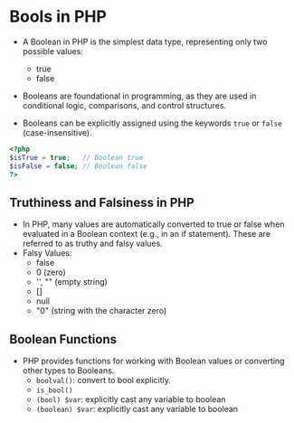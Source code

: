 # Bools in PHP

- A Boolean in PHP is the simplest data type, representing only two possible values:

  - true
  - false

- Booleans are foundational in programming, as they are used in conditional logic, comparisons, and control structures.

- Booleans can be explicitly assigned using the keywords `true` or `false` (case-insensitive).

```php
<?php
$isTrue = true;   // Boolean true
$isFalse = false; // Boolean false
?>
```

## Truthiness and Falsiness in PHP

- In PHP, many values are automatically converted to true or false when evaluated in a Boolean context (e.g., in an if statement). These are referred to as truthy and falsy values.
- Falsy Values:
  - false
  - 0 (zero)
  - '', "" (empty string)
  - []
  - null
  - "0" (string with the character zero)

## Boolean Functions

- PHP provides functions for working with Boolean values or converting other types to Booleans.
  - `boolval()`: convert to bool explicitly.
  - `is_bool()`
  - `(bool) $var`: explicitly cast any variable to boolean
  - `(boolean) $var`: explicitly cast any variable to boolean
